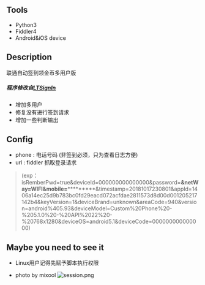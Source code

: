 ## Tools
- Python3
- Fiddler4
- Android&iOS device

## Description
 联通自动签到领金币多用户版
##### 程序修改自[LTSignIn](https://github.com/pbbqdd/LTSignIn/tree/dev)
- 增加多用户
- 修复没有进行签到请求
- 增加一些判断输出

## Config
 - phone : 电话号码 (非签到必须，只为查看日志方便)
 - url : fiddler 抓取登录请求
 > (exp：isRemberPwd=true&deviceId=000000000000000&password=**********&netWay=WIFI&mobile=*******************&timestamp=20181017230801&appId=1406a14ec25d9b783bc0fd29eacd072acfdae2811573d8d00d001205217142b4&keyVersion=1&deviceBrand=unknown&areaCode=940&version=android%405.93&deviceModel=Custom%20Phone%20-%205.1.0%20-%20API%2022%20-%20768x1280&deviceOS=android5.1&deviceCode=000000000000000)

## Maybe you need to see it
- Linux用户记得先赋予脚本执行权限

- photo by mixool
![session.png](https://camo.githubusercontent.com/170c92bb6fa12df634703d3205103384382a6bf5/68747470733a2f2f692e6c6f6c692e6e65742f323031392f30342f32382f356363353532356239323030342e706e67)
